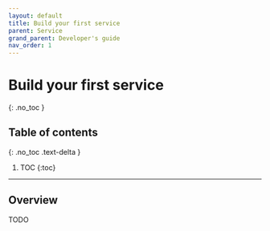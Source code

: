 ```yaml
---
layout: default
title: Build your first service
parent: Service
grand_parent: Developer's guide
nav_order: 1
---
```


# Build your first service
{: .no_toc }


## Table of contents
{: .no_toc .text-delta }

1. TOC
{:toc}

---

## Overview

TODO